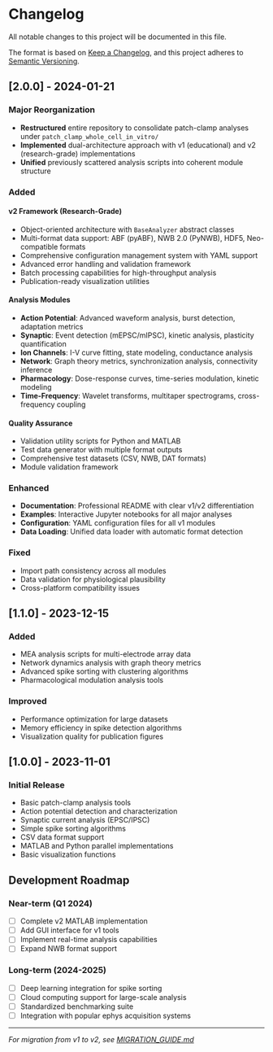# Changelog

All notable changes to this project will be documented in this file.

The format is based on [Keep a Changelog](https://keepachangelog.com/en/1.0.0/),
and this project adheres to [Semantic Versioning](https://semver.org/spec/v2.0.0.html).

## [2.0.0] - 2024-01-21

### Major Reorganization
- **Restructured** entire repository to consolidate patch-clamp analyses under `patch_clamp_whole_cell_in_vitro/`
- **Implemented** dual-architecture approach with v1 (educational) and v2 (research-grade) implementations
- **Unified** previously scattered analysis scripts into coherent module structure

### Added
#### v2 Framework (Research-Grade)
- Object-oriented architecture with `BaseAnalyzer` abstract classes
- Multi-format data support: ABF (pyABF), NWB 2.0 (PyNWB), HDF5, Neo-compatible formats
- Comprehensive configuration management system with YAML support
- Advanced error handling and validation framework
- Batch processing capabilities for high-throughput analysis
- Publication-ready visualization utilities

#### Analysis Modules
- **Action Potential**: Advanced waveform analysis, burst detection, adaptation metrics
- **Synaptic**: Event detection (mEPSC/mIPSC), kinetic analysis, plasticity quantification
- **Ion Channels**: I-V curve fitting, state modeling, conductance analysis
- **Network**: Graph theory metrics, synchronization analysis, connectivity inference
- **Pharmacology**: Dose-response curves, time-series modulation, kinetic modeling
- **Time-Frequency**: Wavelet transforms, multitaper spectrograms, cross-frequency coupling

#### Quality Assurance
- Validation utility scripts for Python and MATLAB
- Test data generator with multiple format outputs
- Comprehensive test datasets (CSV, NWB, DAT formats)
- Module validation framework

### Enhanced
- **Documentation**: Professional README with clear v1/v2 differentiation
- **Examples**: Interactive Jupyter notebooks for all major analyses
- **Configuration**: YAML configuration files for all v1 modules
- **Data Loading**: Unified data loader with automatic format detection

### Fixed
- Import path consistency across all modules
- Data validation for physiological plausibility
- Cross-platform compatibility issues

## [1.1.0] - 2023-12-15

### Added
- MEA analysis scripts for multi-electrode array data
- Network dynamics analysis with graph theory metrics
- Advanced spike sorting with clustering algorithms
- Pharmacological modulation analysis tools

### Improved
- Performance optimization for large datasets
- Memory efficiency in spike detection algorithms
- Visualization quality for publication figures

## [1.0.0] - 2023-11-01

### Initial Release
- Basic patch-clamp analysis tools
- Action potential detection and characterization
- Synaptic current analysis (EPSC/IPSC)
- Simple spike sorting algorithms
- CSV data format support
- MATLAB and Python parallel implementations
- Basic visualization functions

## Development Roadmap

### Near-term (Q1 2024)
- [ ] Complete v2 MATLAB implementation
- [ ] Add GUI interface for v1 tools
- [ ] Implement real-time analysis capabilities
- [ ] Expand NWB format support

### Long-term (2024-2025)
- [ ] Deep learning integration for spike sorting
- [ ] Cloud computing support for large-scale analysis
- [ ] Standardized benchmarking suite
- [ ] Integration with popular ephys acquisition systems

---
*For migration from v1 to v2, see [MIGRATION_GUIDE.md](MIGRATION_GUIDE.md)*